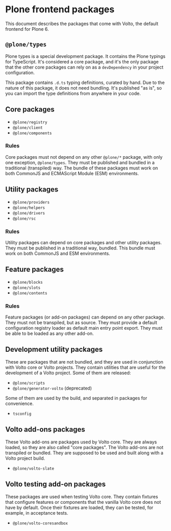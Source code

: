 # Plone frontend packages

This document describes the packages that come with Volto, the default frontend for Plone 6.


## `@plone/types`

Plone types is a special development package.
It contains the Plone typings for TypeScript.
It's considered a core package, and it's the only package that the other core packages can rely on as
a `devDependency` in your project configuration.

This package contains `.d.ts` typing definitions, curated by hand.
Due to the nature of this package, it does not need bundling.
It's published "as is", so you can import the type definitions from anywhere in your code.


## Core packages

-   `@plone/registry`
-   `@plone/client`
-   `@plone/components`


### Rules

Core packages must not depend on any other `@plone/*` package, with only one exception, `@plone/types`.
They must be published and bundled in a traditional (transpiled) way.
The bundle of these packages must work on both CommonJS and ECMAScript Module (ESM) environments.

## Utility packages

-   `@plone/providers`
-   `@plone/helpers`
-   `@plone/drivers`
-   `@plone/rsc`

### Rules

Utility packages can depend on core packages and other utility packages.
They must be published in a traditional way, bundled.
This bundle must work on both CommonJS and ESM environments.

## Feature packages

-   `@plone/blocks`
-   `@plone/slots`
-   `@plone/contents`

### Rules

Feature packages (or add-on packages) can depend on any other package.
They must not be transpiled, but as source.
They must provide a default configuration registry loader as default main entry point export.
They must be able to be loaded as any other add-on.

## Development utility packages

These are packages that are not bundled, and they are used in conjunction with Volto core or Volto projects.
They contain utilities that are useful for the development of a Volto project.
Some of them are released:

- `@plone/scripts`
- `@plone/generator-volto` (deprecated)

Some of them are used by the build, and separated in packages for convenience.

- `tsconfig`


## Volto add-ons packages

These Volto add-ons are packages used by Volto core.
They are always loaded, so they are also called "core packages".
The Volto add-ons are not transpiled or bundled.
They are supposed to be used and built along with a Volto project build.

- `@plone/volto-slate`


## Volto testing add-on packages

These packages are used when testing Volto core.
They contain fixtures that configure features or components that the vanilla Volto core does not have by default.
Once their fixtures are loaded, they can be tested, for example, in acceptance tests.

- `@plone/volto-coresandbox`
